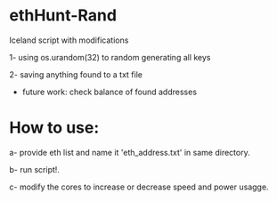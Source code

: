 # ethHunt-Rand
Iceland script with modifications

1- using os.urandom(32) to random generating all keys

2- saving anything found to a txt file

* future work: check balance of found addresses
# How to use:
a- provide eth list and name it 'eth_address.txt' in same directory.

b- run script!.

c- modify the cores to increase or decrease speed and power usagge.

